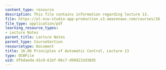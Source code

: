 ```yaml
---
content_type: resource
description: This file contains information regarding lecture 13.
file: https://ol-ocw-studio-app-production.s3.amazonaws.com/courses/16-06-principles-of-automatic-control-fall-2012/dfbdaedad1c061bf06c7d99d233d38d5_MIT16_06F12_Lecture_13.pdf
file_type: application/pdf
learning_resource_types:
- Lecture Notes
parent_title: Lecture Notes
parent_type: CourseSection
resourcetype: Document
title: 16.06 Principles of Automatic Control, Lecture 13
type: OCWFile
uid: dfbdaeda-d1c0-61bf-06c7-d99d233d38d5
---
```

